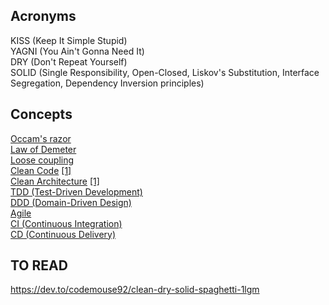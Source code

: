 ## Acronyms   
KISS (Keep It Simple Stupid)  
YAGNI (You Ain't Gonna Need It)  
DRY (Don't Repeat Yourself)  
SOLID (Single Responsibility, Open-Closed, Liskov's Substitution, Interface Segregation, Dependency Inversion principles)  

## Concepts  
[Occam's razor](https://en.wikipedia.org/wiki/Occam%27s_razor)  
[Law of Demeter](https://en.wikipedia.org/wiki/Law_of_Demeter)  
[Loose coupling](https://en.wikipedia.org/wiki/Loose_coupling)  
[Clean Code](https://de.wikipedia.org/wiki/Clean_Code) [[1]](https://dzone.com/articles/what-clean-code-%E2%80%93-quotes)  
[Clean Architecture](https://dzone.com/articles/clean-architecture-is-screaming) [[1]](https://dev.to/bosepchuk/why-i-cant-recommend-clean-architecture-by-robert-c-martin-ofd)  
[TDD (Test-Driven Development)](https://dzone.com/articles/clean-architecture-is-screaming)  
[DDD (Domain-Driven Design)](https://en.wikipedia.org/wiki/Domain-driven_design)  
[Agile](https://en.wikipedia.org/wiki/Agile_software_development)  
[CI (Continuous Integration)](https://en.wikipedia.org/wiki/Continuous_integration)  
[CD (Continuous Delivery)](https://en.wikipedia.org/wiki/Continuous_delivery)  

## TO READ  

https://dev.to/codemouse92/clean-dry-solid-spaghetti-1lgm
